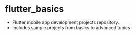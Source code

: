 # flutter_basics

* Flutter mobile app development projects repository.
* Includes sample projects from basics to advanced topics.
